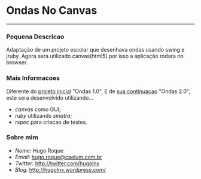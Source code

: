 # Ondas No Canvas #
***
### Pequena Descricao ###
Adaptação de um projeto escolar que desenhava ondas usando swing e jruby. Agora sera utilizado canvas(html5) por isso a aplicação rodara no browser.

### Mais Informacoes ###
Diferente do [projeto inicial](http://github.com/HugoLnx/Ondas) "Ondas 1.0",
E de [sua continuacao](http://github.com/HugoLnx/Ondas2.0) "Ondas 2.0",
este sera desenvolvido utilizando...

*   _canvas_ como GUI;
*   _ruby_ utilizando _sinatra_;
*   _rspec_ para criacao de testes.

### Sobre mim ###
* _Nome:_ Hugo Roque
* _Email:_ hugo.roque@caelum.com.br
* _Twitter:_ http://twitter.com/hugolnx
*	_Blog:_ http://hugolnx.wordpress.com/
